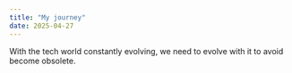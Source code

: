 ```yaml
---
title: "My journey"
date: 2025-04-27
---
```

With the tech world constantly evolving, we need to evolve with it to avoid become obsolete.
